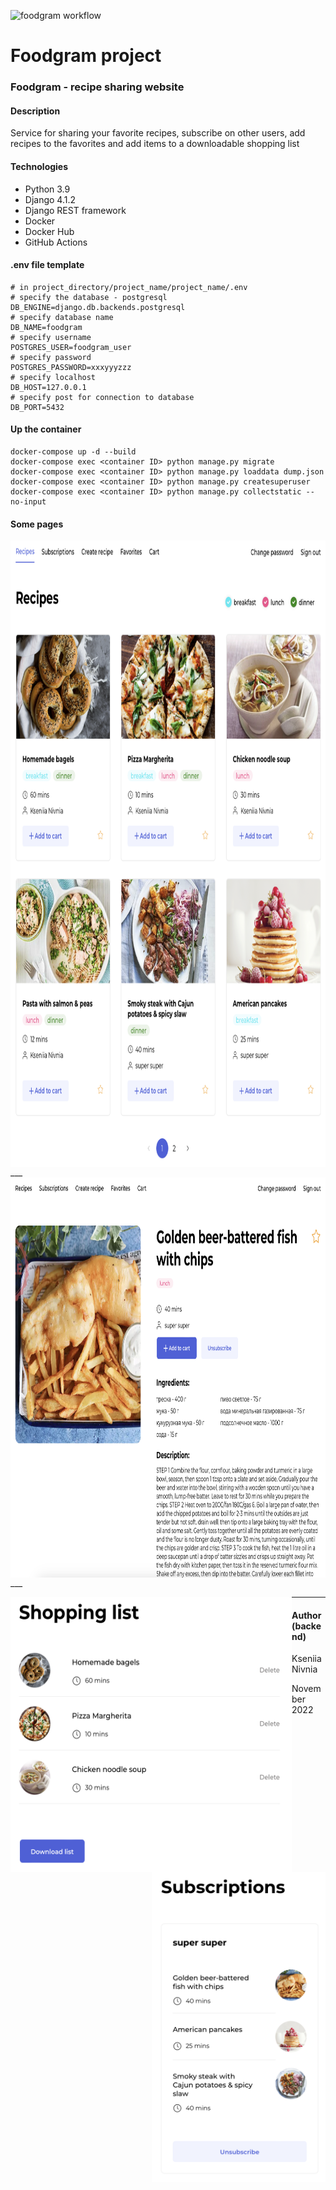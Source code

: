 ![foodgram workflow](https://github.com/knivnia/foodgram-project-react/actions/workflows/foodgram_workflow.yml/badge.svg?event=push)

# Foodgram project

### Foodgram - recipe sharing website

#### Description

Service for sharing your favorite recipes, subscribe on other users, add recipes to the favorites and add items to a downloadable shopping list

#### Technologies

- Python 3.9
- Django 4.1.2
- Django REST framework
- Docker
- Docker Hub
- GitHub Actions

#### .env file template

```
# in project_directory/project_name/project_name/.env
# specify the database - postgresql
DB_ENGINE=django.db.backends.postgresql
# specify database name
DB_NAME=foodgram
# specify username
POSTGRES_USER=foodgram_user
# specify password
POSTGRES_PASSWORD=xxxyyyzzz
# specify localhost
DB_HOST=127.0.0.1
# specify post for connection to database
DB_PORT=5432
```


#### Up the container

```
docker-compose up -d --build 
docker-compose exec <container ID> python manage.py migrate
docker-compose exec <container ID> python manage.py loaddata dump.json
docker-compose exec <container ID> python manage.py createsuperuser
docker-compose exec <container ID> python manage.py collectstatic --no-input
```

#### Some pages

<img align="center" src="backend/images_for_readme/main.png" width="900" height="1002">
___

<img align="center" src="backend/images_for_readme/recipe.png" width="900" height="640">
___

<img align="left" src="backend/images_for_readme/shopping_list.png" width="450" height="440">      <img align="right" src="backend/images_for_readme/subscriptions.png" width="278" height="496">




___
#### Author (backend)
Kseniia Nivnia

November 2022
